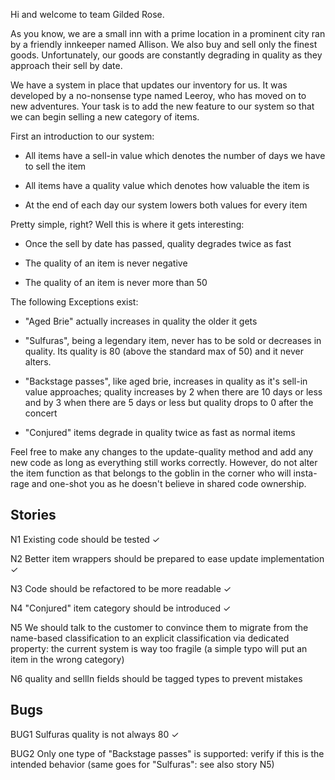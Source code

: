 Hi and welcome to team Gilded Rose.

As you know, we are a small inn with a prime location in a prominent city ran
by a friendly innkeeper named Allison.  We also buy and sell only the finest
goods. Unfortunately, our goods are constantly degrading in quality as they
approach their sell by date.

We have a system in place that updates our inventory for us. It was developed
by a no-nonsense type named Leeroy, who has moved on to new adventures. Your
task is to add the new feature to our system so that we can begin selling a
new category of items.

First an introduction to our system:

  - All items have a sell-in value which denotes the number of days we have to
    sell the item

  - All items have a quality value which denotes how valuable the item is

  - At the end of each day our system lowers both values for every item

Pretty simple, right? Well this is where it gets interesting:

  - Once the sell by date has passed, quality degrades twice as fast

  - The quality of an item is never negative

  - The quality of an item is never more than 50

The following Exceptions exist:

  - "Aged Brie" actually increases in quality the older it gets

  - "Sulfuras", being a legendary item, never has to be sold or decreases in
    quality. Its quality is 80 (above the standard max of 50) and it never alters.

  - "Backstage passes", like aged brie, increases in quality as it's sell-in
    value approaches; quality increases by 2 when there are 10 days or less
    and by 3 when there are 5 days or less but quality drops to 0 after the
    concert

  - "Conjured" items degrade in quality twice as fast as normal items

Feel free to make any changes to the update-quality method and add any new code
as long as everything still works correctly. However, do not alter the item
function as that belongs to the goblin in the corner who will insta-rage and
one-shot you as he doesn't believe in shared code ownership.

## Stories

N1 Existing code should be tested ✓

N2 Better item wrappers should be prepared to ease update implementation ✓

N3 Code should be refactored to be more readable ✓

N4 "Conjured" item category should be introduced ✓

N5 We should talk to the customer to convince them to migrate from the name-based classification
to an explicit classification via dedicated property: the current system is way too fragile (a
simple typo will put an item in the wrong category)

N6 quality and sellIn fields should be tagged types to prevent mistakes

## Bugs

BUG1 Sulfuras quality is not always 80 ✓

BUG2 Only one type of "Backstage passes" is supported: verify if this is the intended behavior
 (same goes for "Sulfuras": see also story N5)
